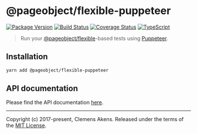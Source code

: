 # @pageobject/flexible-puppeteer

[![Package Version][badge-npm-image]][badge-npm-link]
[![Build Status][badge-travis-image]][badge-travis-link]
[![Coverage Status][badge-coveralls-image]][badge-coveralls-link]
[![TypeScript][badge-typescript-image]][badge-typescript-link]

> Run your [@pageobject/flexible][internal-api-flexible]-based tests using [Puppeteer][external-puppeteer].

## Installation

```sh
yarn add @pageobject/flexible-puppeteer
```

## API documentation

Please find the API documentation [here][internal-api-flexible-puppeteer].

---

Copyright (c) 2017-present, Clemens Akens. Released under the terms of the [MIT License][internal-license].

[badge-coveralls-image]: https://coveralls.io/repos/github/clebert/pageobject/badge.svg?branch=master
[badge-coveralls-link]: https://coveralls.io/github/clebert/pageobject?branch=master
[badge-npm-image]: https://img.shields.io/npm/v/@pageobject/flexible-puppeteer.svg
[badge-npm-link]: https://yarnpkg.com/en/package/@pageobject/flexible-puppeteer
[badge-travis-image]: https://travis-ci.org/clebert/pageobject.svg?branch=master
[badge-travis-link]: https://travis-ci.org/clebert/pageobject
[badge-typescript-image]: https://img.shields.io/badge/TypeScript-ready-blue.svg
[badge-typescript-link]: https://www.typescriptlang.org/
[internal-api-flexible]: https://pageobject.js.org/api/flexible/
[internal-api-flexible-puppeteer]: https://pageobject.js.org/api/flexible-puppeteer/
[internal-license]: https://github.com/clebert/pageobject/blob/master/LICENSE
[external-puppeteer]: https://github.com/GoogleChrome/puppeteer/blob/master/README.md
